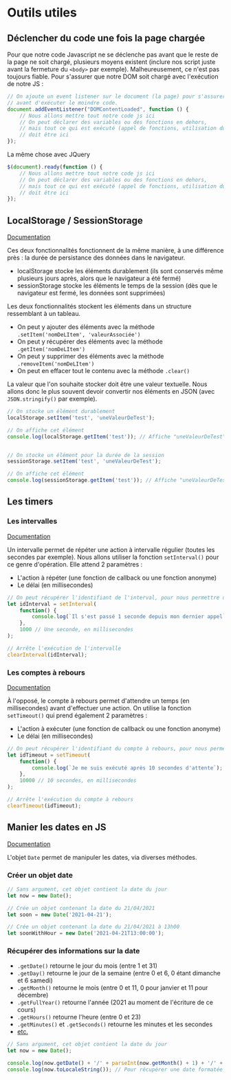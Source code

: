 # Outils utiles

## Déclencher du code une fois la page chargée

Pour que notre code Javascript ne se déclenche pas avant que le reste de la page ne soit chargé, plusieurs moyens existent (inclure nos script juste avant la fermeture du `<body>` par exemple). Malheureusement, ce n'est pas toujours fiable. Pour s'assurer que notre DOM soit chargé avec l'exécution de notre JS :

```js
// On ajoute un event listener sur le document (la page) pour s'assurer que le DOM est chargé
// avant d'exécuter le moindre code.
document.addEventListener("DOMContentLoaded", function () {
    // Nous allons mettre tout notre code js ici
    // On peut déclarer des variables ou des fonctions en dehors, 
    // mais tout ce qui est exécuté (appel de fonctions, utilisation du DOM, etc.)
    // doit être ici
});
```

La même chose avec JQuery

```js
$(document).ready(function () {
    // Nous allons mettre tout notre code js ici
    // On peut déclarer des variables ou des fonctions en dehors, 
    // mais tout ce qui est exécuté (appel de fonctions, utilisation du DOM, etc.)
    // doit être ici
});
```

## LocalStorage / SessionStorage

[Documentation](https://developer.mozilla.org/fr/docs/Web/API/Web_Storage_API)

Ces deux fonctionnalités fonctionnent de la même manière, à une différence près : la durée de persistance des données dans le navigateur.
- localStorage stocke les éléments durablement (ils sont conservés même plusieurs jours après, alors que le navigateur a été fermé)
- sessionStorage stocke les éléments le temps de la session (dès que le navigateur est fermé, les données sont supprimées)

Les deux fonctionnalités stockent les éléments dans un structure ressemblant à un tableau. 
- On peut y ajouter des éléments avec la méthode `.setItem('nomDeLItem', 'valeurAssociée')`
- On peut y récupérer des éléments avec la méthode `.getItem('nomDeLItem')`
- On peut y supprimer des éléments avec la méthode `.removeItem('nomDeLItem')`
- On peut en effacer tout le contenu avec la méthode `.clear()`

La valeur que l'on souhaite stocker doit être une valeur textuelle. Nous allons donc le plus souvent devoir convertir nos éléments en JSON (avec `JSON.stringify()` par exemple).

```js
// On stocke un élément durablement
localStorage.setItem('test', 'uneValeurDeTest');

// On affiche cet élément
console.log(localStorage.getItem('test')); // Affiche "uneValeurDeTest"


// On stocke un élément pour la durée de la session
sessionStorage.setItem('test', 'uneValeurDeTest');

// On affiche cet élément
console.log(sessionStorage.getItem('test')); // Affiche "uneValeurDeTest"
```

## Les timers

### Les intervalles

[Documentation](https://developer.mozilla.org/en-US/docs/Web/API/WindowOrWorkerGlobalScope/setInterval)

Un intervalle permet de répéter une action à intervalle régulier (toutes les secondes par exemple). Nous allons utiliser la fonction `setInterval()` pour ce genre d'opération. Elle attend 2 paramètres :
- L'action à répéter (une fonction de callback ou une fonction anonyme)
- Le délai (en millisecondes)

```js
// On peut récupérer l'identifiant de l'interval, pour nous permettre de l'arrêter un jour, par exemple.
let idInterval = setInterval(
    function() {
        console.log(`Il s'est passé 1 seconde depuis mon dernier appel`);
    },
    1000 // Une seconde, en millisecondes
);

// Arrête l'exécution de l'intervalle
clearInterval(idInterval);
```

### Les comptes à rebours

[Documentation](https://developer.mozilla.org/fr/docs/Web/API/WindowOrWorkerGlobalScope/setTimeout)

À l'opposé, le compte à rebours permet d'attendre un temps (en millisecondes) avant d'effectuer une action. On utilise la fonction `setTimeout()` qui prend également 2 paramètres :
- L'action à exécuter (une fonction de callback ou une fonction anonyme)
- Le délai (en millisecondes)

```js
// On peut récupérer l'identifiant du compte à rebours, pour nous permettre de l'arrêter avant son exécution, par exemple.
let idTimeout = setTimeout(
    function() {
        console.log(`Je me suis exécuté après 10 secondes d'attente`);
    },
    10000 // 10 secondes, en millisecondes
);

// Arrête l'exécution du compte à rebours
clearTimeout(idTimeout);
```

## Manier les dates en JS

[Documentation](https://developer.mozilla.org/fr/docs/Web/JavaScript/Reference/Global_Objects/Date)

L'objet `Date` permet de manipuler les dates, via diverses méthodes.

### Créer un objet date

```js
// Sans argument, cet objet contient la date du jour
let now = new Date();

// Crée un objet contenant la date du 21/04/2021
let soon = new Date('2021-04-21');

// Crée un objet contenant la date du 21/04/2021 à 13h00
let soonWithHour = new Date('2021-04-21T13:00:00');
```

### Récupérer des informations sur la date

- `.getDate()` retourne le jour du mois (entre 1 et 31)
- `.getDay()` retourne le jour de la semaine (entre 0 et 6, 0 étant dimanche et 6 samedi)
- `.getMonth()` retourne le mois (entre 0 et 11, 0 pour janvier et 11 pour décembre)
- `.getFullYear()` retourne l'année (2021 au moment de l'écriture de ce cours)
- `.getHours()` retourne l'heure (entre 0 et 23)
- `.getMinutes()` et `.getSeconds()` retourne les minutes et les secondes
- [etc.](https://developer.mozilla.org/fr/docs/Web/JavaScript/Reference/Global_Objects/Date#m%C3%A9thodes_des_instances)

```js
// Sans argument, cet objet contient la date du jour
let now = new Date();

console.log(now.getDate() + '/' + parseInt(now.getMonth() + 1) + '/' + now.getFullYear() + " " + now.getHours() + ':' + now.getMinutes());// Affiche la date actuelle (21/04/2021 09:30 par exemple)
console.log(now.toLocaleString()); // Pour récupérer une date formatée selon la langue en cours
```
